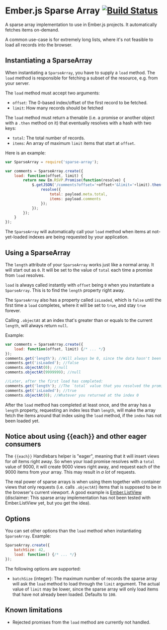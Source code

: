 # Ember.js Sparse Array [![Build Status](https://travis-ci.org/billysbilling/billy-data-fixture-adapter.svg?branch=master)](https://travis-ci.org/billysbilling/billy-data-fixture-adapter)

A sparse array implementation to use in Ember.js projects. It automatically fetches items on-demand.

A common use-case is for extremely long lists, where it's not feasible to load all records into the browser.


## Instantiating a SparseArray

When instantiating a `SparseArray`, you have to supply a `load` method. The `load` method is responsible for fetching
a subset of the resource, e.g. from your server.

The `load` method must accept two arguments:

- `offset`: The 0-based index/offset of the first record to be fetched.
- `limit`: How many records should be fetched

The `load` method must return a thenable (i.e. a promise or another object with a `.then` method on it) that eventually
resolves with a hash with two keys:

- `total`: The total number of records.
- `items`: An array of maximum `limit` items that start at `offset`.

Here is an example:

```javascript
var SparseArray = require('sparse-array');

var comments = SparseArray.create({
    load: function(offset, limit) {
        return new Em.RSVP.Promise(function(resolve) {
            $.getJSON('/comments?offset='+offset+'&limit='+limit).then(function(payload) {
                resolve({
                    total: payload.meta.total,
                    items: payload.comments
                });
            });
        });
    }
});
```

The `SparseArray` will automatically call your `load` method when items at not-yet-loaded indexes are being requested by
your application.


## Using a SparseArray

The `length` attribute of your `SparseArray` works just like a normal array. It will start out as `0`. It will be set to
the value of `total` each time a promise from `load` resolves.

`load` is always called instantly with `offset` being `0` when you instantiate a `SparseArray`. This is to find the
`length` property right away.

The `SparseArray` also has a property called `isLoaded`, which is `false` until the first time a `load` completes,
where it will be set to `true`, and stay `true` forever.

Calling `.objectAt` at an index that's greater than or equals to the current `length`, will always return `null`. 

Example:

```javascript
var comments = SparseArray.create({
    load: function(offset, limit) {/* ... */}
});
comments.get('length'); //Will always be 0, since the data hasn't been loaded yet
comments.get('isLoaded'); //false
comments.objectAt(0); //null
comments.objectAt(9999999); //null

//Later, after the first load has completed:
comments.get('length'); //The `total` value that you resolved the promise with
comments.get('isLoaded'); //true
comments.objectAt(0); //Whatever you returned at the index 0
```

After the `load` method has completed at least once, and the array has a `length` property, requesting an index less
than `length`, will make the array fetch the items around that index using the `load` method, if the `index` has not 
been loaded yet.


## Notice about using {{each}} and other eager consumers

The `{{each}}` Handlebars helper is "eager", meaning that it will insert views for _all_ items right away. So when your
load promise resolves with a `total` value of 9000, it will create 9000 views right away, and request each of the 9000 
items from your array. This may result in _a lot_ of requests.

The real power of sparse arrays is when using them together with container views that only requests (i.e. calls
`.objectAt`) items that is supposed to be in the browser's current viewport. A good example is
[Ember.ListView](https://github.com/emberjs/list-view) (disclaimer: This sparse array implementation has not been tested
with Ember.ListView yet, but you get the idea).


## Options

You can set other options than the `load` method when instantiating `SparseArray`. Example:

```javascript
SparseArray.create({
    batchSize: 42,
    load: function() {/* ... */}
});
```

The following options are supported:

- `batchSize` (integer): The maximum number of records the sparse array will ask the `load` method to load through the `limit`
argument. The actual value of `limit` may be lower, since the sparse array will only load items that have not already
been loaded. Defaults to `100`.


## Known limitations

- Rejected promises from the `load` method are currently not handled.